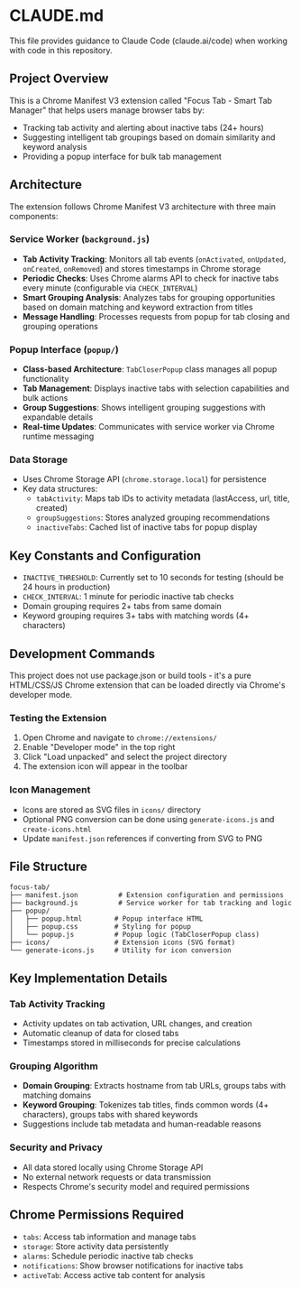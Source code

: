 # CLAUDE.md

This file provides guidance to Claude Code (claude.ai/code) when working with code in this repository.

## Project Overview

This is a Chrome Manifest V3 extension called "Focus Tab - Smart Tab Manager" that helps users manage browser tabs by:
- Tracking tab activity and alerting about inactive tabs (24+ hours)
- Suggesting intelligent tab groupings based on domain similarity and keyword analysis
- Providing a popup interface for bulk tab management

## Architecture

The extension follows Chrome Manifest V3 architecture with three main components:

### Service Worker (`background.js`)
- **Tab Activity Tracking**: Monitors all tab events (`onActivated`, `onUpdated`, `onCreated`, `onRemoved`) and stores timestamps in Chrome storage
- **Periodic Checks**: Uses Chrome alarms API to check for inactive tabs every minute (configurable via `CHECK_INTERVAL`)
- **Smart Grouping Analysis**: Analyzes tabs for grouping opportunities based on domain matching and keyword extraction from titles
- **Message Handling**: Processes requests from popup for tab closing and grouping operations

### Popup Interface (`popup/`)
- **Class-based Architecture**: `TabCloserPopup` class manages all popup functionality
- **Tab Management**: Displays inactive tabs with selection capabilities and bulk actions
- **Group Suggestions**: Shows intelligent grouping suggestions with expandable details
- **Real-time Updates**: Communicates with service worker via Chrome runtime messaging

### Data Storage
- Uses Chrome Storage API (`chrome.storage.local`) for persistence
- Key data structures:
  - `tabActivity`: Maps tab IDs to activity metadata (lastAccess, url, title, created)
  - `groupSuggestions`: Stores analyzed grouping recommendations
  - `inactiveTabs`: Cached list of inactive tabs for popup display

## Key Constants and Configuration

- `INACTIVE_THRESHOLD`: Currently set to 10 seconds for testing (should be 24 hours in production)
- `CHECK_INTERVAL`: 1 minute for periodic inactive tab checks
- Domain grouping requires 2+ tabs from same domain
- Keyword grouping requires 3+ tabs with matching words (4+ characters)

## Development Commands

This project does not use package.json or build tools - it's a pure HTML/CSS/JS Chrome extension that can be loaded directly via Chrome's developer mode.

### Testing the Extension
1. Open Chrome and navigate to `chrome://extensions/`
2. Enable "Developer mode" in the top right
3. Click "Load unpacked" and select the project directory
4. The extension icon will appear in the toolbar

### Icon Management
- Icons are stored as SVG files in `icons/` directory
- Optional PNG conversion can be done using `generate-icons.js` and `create-icons.html`
- Update `manifest.json` references if converting from SVG to PNG

## File Structure

```
focus-tab/
├── manifest.json          # Extension configuration and permissions
├── background.js          # Service worker for tab tracking and logic
├── popup/
│   ├── popup.html        # Popup interface HTML
│   ├── popup.css         # Styling for popup
│   └── popup.js          # Popup logic (TabCloserPopup class)
├── icons/                # Extension icons (SVG format)
└── generate-icons.js     # Utility for icon conversion
```

## Key Implementation Details

### Tab Activity Tracking
- Activity updates on tab activation, URL changes, and creation
- Automatic cleanup of data for closed tabs
- Timestamps stored in milliseconds for precise calculations

### Grouping Algorithm
- **Domain Grouping**: Extracts hostname from tab URLs, groups tabs with matching domains
- **Keyword Grouping**: Tokenizes tab titles, finds common words (4+ characters), groups tabs with shared keywords
- Suggestions include tab metadata and human-readable reasons

### Security and Privacy
- All data stored locally using Chrome Storage API
- No external network requests or data transmission
- Respects Chrome's security model and required permissions

## Chrome Permissions Required

- `tabs`: Access tab information and manage tabs
- `storage`: Store activity data persistently  
- `alarms`: Schedule periodic inactive tab checks
- `notifications`: Show browser notifications for inactive tabs
- `activeTab`: Access active tab content for analysis